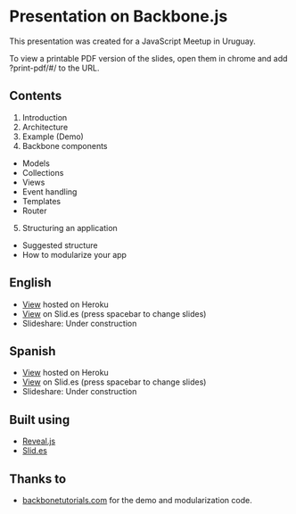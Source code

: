Presentation on Backbone.js
=====================

This presentation was created for a JavaScript Meetup in Uruguay.

To view a printable PDF version of the slides, open them in chrome and add ?print-pdf/#/ to the URL.

Contents
---------
 1. Introduction
 2. Architecture
 3. Example (Demo)
 4. Backbone components
   - Models
   - Collections
   - Views
   - Event handling
   - Templates
   - Router
 5. Structuring an application
   - Suggested structure
   - How to modularize your app

English
---------
- [View](http://backbone-presentation.herokuapp.com/) hosted on Heroku
- [View](https://slid.es/diegocard/backbone-presentation-en) on Slid.es (press spacebar to change slides)
- Slideshare: Under construction

Spanish
---------
- [View](http://backbone-presentation.herokuapp.com/ES/backbone-presentation-es.html#/) hosted on Heroku
- [View](https://slid.es/diegocard/backbone-presentation-es) on Slid.es (press spacebar to change slides)
- Slideshare: Under construction

Built using
---------
- [Reveal.js](http://lab.hakim.se/reveal-js/)
- [Slid.es](http://www.slid.es/)

Thanks to
---------
- [backbonetutorials.com](http://backbonetutorials.com/) for the demo and modularization code.
